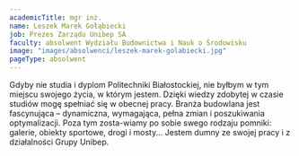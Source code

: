 ```yaml
---
academicTitle: mgr inż.
name: Leszek Marek Gołąbiecki
job: Prezes Zarządu Unibep SA
faculty: absolwent Wydziału Budownictwa i Nauk o Środowisku
image: "images/absolwenci/leszek-marek-golabiecki.jpg"
pageType: absolwent
---
```


Gdyby nie studia i dyplom Politechniki Białostockiej, nie byłbym w tym miejscu swojego życia, w którym jestem. Dzięki wiedzy zdobytej w czasie studiów mogę spełniać się w obecnej pracy. Branża budowlana jest fascynująca – dynamiczna, wymagająca, pełna zmian i poszukiwania optymalizacji. Poza tym zosta-wiamy po sobie swego rodzaju pomniki: galerie, obiekty sportowe, drogi i mosty... Jestem dumny ze swojej pracy i z działalności Grupy Unibep.
